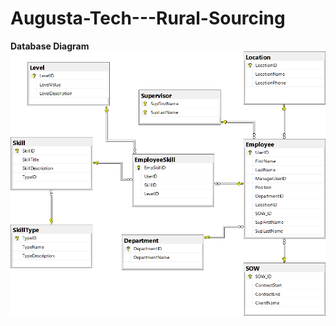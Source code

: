 # Augusta-Tech---Rural-Sourcing

**Database Diagram**  
![Database Desigin](./images/db_design.png)
